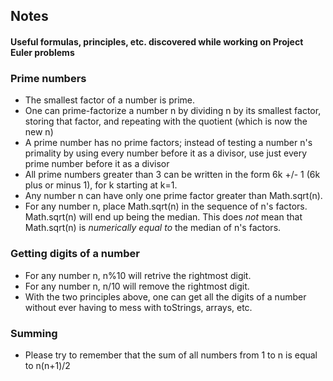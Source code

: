 ## Notes
#### Useful formulas, principles, etc. discovered while working on Project Euler problems

### Prime numbers
- The smallest factor of a number is prime.
- One can prime-factorize a number n by dividing n by its smallest factor, storing that factor, and repeating with the quotient (which is now the new n)
- A prime number has no prime factors; instead of testing a number n's primality by using every number before it as a divisor, use just every prime number before it as a divisor
- All prime numbers greater than 3 can be written in the form 6k +/- 1 (6k plus or minus 1), for k starting at k=1.
- Any number n can have only one prime factor greater than Math.sqrt(n).
- For any number n, place Math.sqrt(n) in the sequence of n's factors. Math.sqrt(n) will end up being the median. This does *not* mean that Math.sqrt(n) is *numerically equal to* the median of n's factors.

### Getting digits of a number
- For any number n, n%10 will retrive the rightmost digit.
- For any number n, n/10 will remove the rightmost digit.
- With the two principles above, one can get all the digits of a number without ever having to mess with toStrings, arrays, etc.

### Summing
- Please try to remember that the sum of all numbers from 1 to n is equal to n(n+1)/2